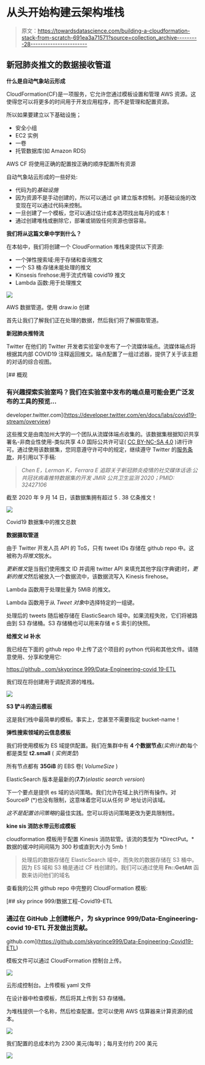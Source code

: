 # 从头开始构建云架构堆栈

> 原文：<https://towardsdatascience.com/building-a-cloudformation-stack-from-scratch-691ea3a71571?source=collection_archive---------28----------------------->

## 新冠肺炎推文的数据接收管道

**什么是自动气象站云形成**

CloudFormation(CF)是一项服务，它允许您通过模板设置和管理 AWS 资源。这使得您可以将更多的时间用于开发应用程序，而不是管理和配置资源。

所以如果要建立以下基础设施；

*   安全小组
*   EC2 实例
*   一卷
*   托管数据库(如 Amazon RDS)

AWS CF 将使用正确的配置按正确的顺序配置所有资源

自动气象站云形成的一些好处:

*   代码为的*基础设施*
*   因为资源不是手动创建的，所以可以通过 git 建立版本控制。对基础设施的改变现在可以通过代码来控制。
*   一旦创建了一个模板，您可以通过估计成本选项找出每月的成本！
*   通过创建堆栈或删除它，部署或销毁任何资源也很容易。

**我们将从这篇文章中学到什么？**

在本帖中，我们将创建一个 CloudFormation 堆栈来提供以下资源:

*   一个弹性搜索域:用于存储和查询推文
*   一个 S3 桶:存储未能处理的推文
*   Kinsesis firehose:用于流式传输 covid19 推文
*   Lambda 函数:用于处理推文

![](img/90925ccbcc0829deb1e47c22a6e1962b.png)

AWS 数据管道。使用 draw.io 创建

首先让我们了解我们正在处理的数据，然后我们将了解摄取管道。

**新冠肺炎推特流**

Twitter 在他们的 Twitter 开发者实验室中发布了一个流媒体端点。流媒体端点将根据其内部 COVID19 注释返回推文。端点配置了一组过滤器，提供了关于该主题的对话的综合视图。

[](https://developer.twitter.com/en/docs/labs/covid19-stream/overview) [## 概观

### 有兴趣探索实验室吗？我们在实验室中发布的端点是可能会更广泛发布的工具的预览…

developer.twitter.com](https://developer.twitter.com/en/docs/labs/covid19-stream/overview) 

这些推文是由南加州大学的一个团队从流媒体端点收集的。该数据集根据知识共享署名-非商业性使用-类似共享 4.0 国际公共许可证( [CC BY-NC-SA 4.0](https://creativecommons.org/licenses/by-nc-sa/4.0/) )进行许可。通过使用该数据集，您同意遵守许可中的规定，继续遵守 Twitter 的[服务条款](https://developer.twitter.com/en/developer-terms/agreement-and-policy)，并引用以下手稿:

> *Chen E，Lerman K，Ferrara E 追踪关于新冠肺炎疫情的社交媒体话语:公共冠状病毒推特数据集的开发 JMIR 公共卫生监测 2020；PMID: 32427106*

截至 2020 年 9 月 14 日，该数据集拥有超过 5 . 38 亿条推文！

![](img/4e3a162f466a11aa96e5f544862fc57b.png)

Covid19 数据集中的推文总数

**数据摄取管道**

由于 Twitter 开发人员 API 的 ToS，只有 tweet IDs 存储在 github repo 中。这被称为*将推文*脱水。

*更新推文*是当我们使用推文 ID 并调用 twitter API 来填充其他字段(字典键)时，*更新的推文*然后被放入一个数据流中，该数据流写入 Kinesis firehose。

Lambda 函数用于处理批量为 5MiB 的推文。

Lambda 函数用于从 *Tweet 对象*中选择特定的一组键。

处理后的 tweets 随后被存储在 ElasticSearch 域中。如果流程失败，它们将被路由到 S3 存储桶。S3 存储桶也可以用来存储 e S 索引的快照。

**给推文 id 补水**

我已经在下面的 github repo 中上传了这个项目的 python 代码和其他文件。请随意使用、分享和使用它:

[https://github . com/skyprince 999/Data-Engineering-covid 19-ETL](https://github.com/skyprince999/Data-Engineering-Covid19-ETL)

我们现在将创建用于调配资源的堆栈。

![](img/f505abc878d73670714aed025999cda8.png)

**S3 铲斗的造云模板**

这是我们栈中最简单的模板。事实上，您甚至不需要指定 bucket-name！

**弹性搜索领域的云信息模板**

我们将使用模板为 ES 域提供配置。我们在集群中有 **4 个数据节点**(*实例计数*)每个都是类型 **t2.small** ( *实例类型*)

所有节点都有 **35GiB** 的 EBS 卷( *VolumeSize* )

ElasticSearch 版本是最新的(**7.7**)(*elastic search version*)

下一个要点是提供 es 域的访问策略。我们允许在域上执行所有操作。对 SourceIP (*)也没有限制，这意味着您可以从任何 IP 地址访问该域。

*这不是配置访问策略*的最佳实践。您可以将访问策略更改为更具限制性。

**kine sis 消防水带云形成模板**

cloudformation 模板用于配置 Kinesis 消防软管。该流的类型为 *DirectPut。*数据的缓冲时间间隔为 300 秒或直到大小为 5mb！

> 处理后的数据存储在 ElasticSearch 域中，而失败的数据存储在 S3 桶中。因为 ES 域和 S3 桶是通过 CF 栈创建的。我们可以通过使用 **Fn::GetAtt** 函数来访问他们的域名

查看我的公共 github repo 中完整的 CloudFormation 模板:

[](https://github.com/skyprince999/Data-Engineering-Covid19-ETL) [## sky prince 999/数据工程-Covid19-ETL

### 通过在 GitHub 上创建帐户，为 skyprince 999/Data-Engineering-covid 19-ETL 开发做出贡献。

github.com](https://github.com/skyprince999/Data-Engineering-Covid19-ETL) 

模板文件可以通过 CloudFormation 控制台上传。

![](img/a101ebba0118ec8e5acb19e7e8397023.png)

云形成控制台。上传模板 yaml 文件

在设计器中检查模板，然后将其上传到 S3 存储桶。

为堆栈提供一个名称，然后检查配置。您可以使用 AWS 估算器来计算资源的成本。

![](img/d1e0becfba8ddbb75fddde95d78bd303.png)

我们配置的总成本约为 2300 美元(每年)；每月支付约 200 美元

![](img/7163d12e8e904ecd1b24a91b37043748.png)